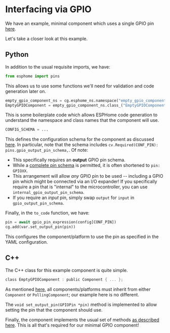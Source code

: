 # Interfacing via GPIO

We have an example, minimal component which uses a single GPIO pin
[here](https://github.com/esphome/starter-components/tree/main/components/empty_gpio_component).

Let's take a closer look at this example.

## Python

In addition to the usual requisite imports, we have:

```python
from esphome import pins
```

This allows us to use some functions we'll need for validation and code generation later on.

```python
empty_gpio_component_ns = cg.esphome_ns.namespace("empty_gpio_component")
EmptyGPIOComponent = empty_gpio_component_ns.class_("EmptyGPIOComponent", cg.Component)
```

This is some boilerplate code which allows ESPHome code generation to understand the namespace and class names that the
component will use.

```python
CONFIG_SCHEMA = ...
```

This defines the configuration schema for the component as discussed [here](index.md#configuration-validation).
In particular, note that the schema includes `cv.Required(CONF_PIN): pins.gpio_output_pin_schema,`. Of note:

- This specifically requires an **output** GPIO pin schema.
- While a [complete pin schema](https://esphome.io/guides/configuration-types#pin-schema) is permitted, it is often
  shortened to `pin: GPIOXX`.
- This arrangement will allow *any* GPIO pin to be used -- including a GPIO pin which might be connected via an I/O
  expander! If you specifically require a pin that is "internal" to the microcontroller, you can use
  `internal_gpio_output_pin_schema`.
- If you require an *input* pin, simply swap `output` for `input` in `gpio_output_pin_schema`.

Finally, in the `to_code` function, we have:

```python
pin = await gpio_pin_expression(config[CONF_PIN])
cg.add(var.set_output_pin(pin))
```

This configures the component/platform to use the pin as specified in the YAML configuration.

## C++

The C++ class for this example component is quite simple.

```c
class EmptyGPIOComponent : public Component { ... };
```

As mentioned [here](/contributing/code/#c), all components/platforms must inherit from either `Component` or
`PollingComponent`; our example here is no different.

The `void set_output_pin(GPIOPin *pin)` method is implemented to allow setting the pin that the component should use.

Finally, the component implements the usual set of methods [as described here](index.md#common-methods). This is all
that's required for our minimal GPIO component!
